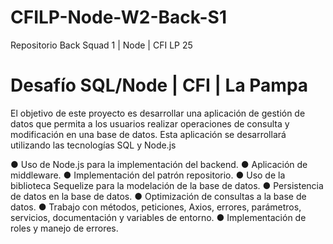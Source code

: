 # CFILP-Node-W2-Back-S1
Repositorio Back Squad 1 | Node | CFI LP 25

# Desafío SQL/Node | CFI | La Pampa

El objetivo de este proyecto es desarrollar una aplicación de gestión de datos que permita a los usuarios realizar operaciones de consulta y modificación en una base de datos. Esta aplicación se desarrollará utilizando las tecnologías SQL y Node.js

● Uso de Node.js para la implementación del backend.
● Aplicación de middleware.
● Implementación del patrón repositorio.
● Uso de la biblioteca Sequelize para la modelación de la base de datos.
● Persistencia de datos en la base de datos.
● Optimización de consultas a la base de datos.
● Trabajo con métodos, peticiones, Axios, errores, parámetros, servicios, documentación y variables de entorno.
● Implementación de roles y manejo de errores.
